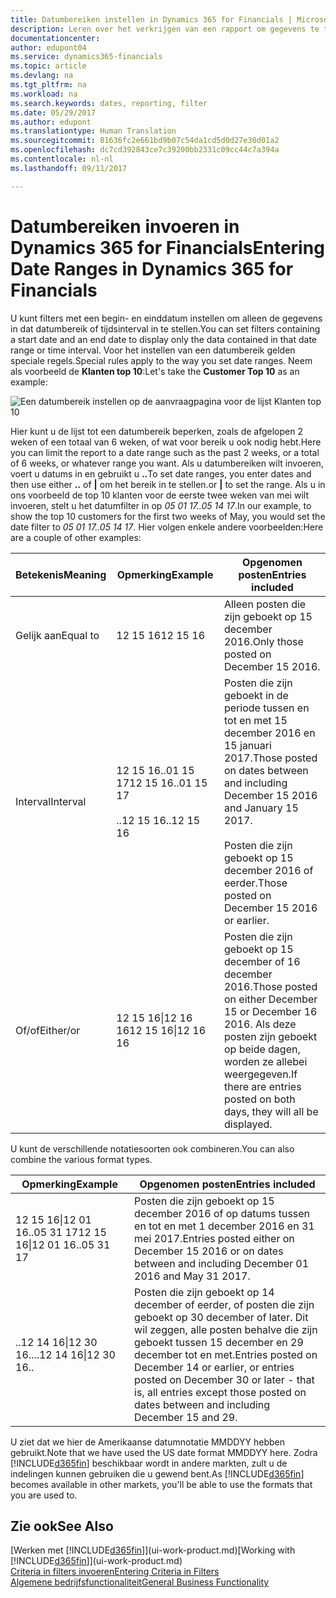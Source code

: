 ```yaml
---
title: Datumbereiken instellen in Dynamics 365 for Financials | Microsoft Docs
description: Leren over het verkrijgen van een rapport om gegevens te tonen uit specifieke tijdperioden met behulp van datumbereiken in Dynamics 365 for Financials.
documentationcenter: 
author: edupont04
ms.service: dynamics365-financials
ms.topic: article
ms.devlang: na
ms.tgt_pltfrm: na
ms.workload: na
ms.search.keywords: dates, reporting, filter
ms.date: 05/29/2017
ms.author: edupont
ms.translationtype: Human Translation
ms.sourcegitcommit: 81636fc2e661bd9b07c54da1cd5d0d27e30d01a2
ms.openlocfilehash: dc7cd392843ce7c39200bb2331c09cc44c7a394a
ms.contentlocale: nl-nl
ms.lasthandoff: 09/11/2017

---
```

# <a name="entering-date-ranges-in-dynamics-365-for-financials"></a><span data-ttu-id="35331-103">Datumbereiken invoeren in Dynamics 365 for Financials</span><span class="sxs-lookup"><span data-stu-id="35331-103">Entering Date Ranges in Dynamics 365 for Financials</span></span>
<span data-ttu-id="35331-104">U kunt filters met een begin- en einddatum instellen om alleen de gegevens in dat datumbereik of tijdsinterval in te stellen.</span><span class="sxs-lookup"><span data-stu-id="35331-104">You can set filters containing a start date and an end date to display only the data contained in that date range or time interval.</span></span> <span data-ttu-id="35331-105">Voor het instellen van een datumbereik gelden speciale regels.</span><span class="sxs-lookup"><span data-stu-id="35331-105">Special rules apply to the way you set date ranges.</span></span> <span data-ttu-id="35331-106">Neem als voorbeeld de **Klanten top 10**:</span><span class="sxs-lookup"><span data-stu-id="35331-106">Let's take the **Customer Top 10** as an example:</span></span>

![Een datumbereik instellen op de aanvraagpagina voor de lijst Klanten top 10](./media/ui-enter-date-ranges/customer-top10-list.png)

<span data-ttu-id="35331-108">Hier kunt u de lijst tot een datumbereik beperken, zoals de afgelopen 2 weken of een totaal van 6 weken, of wat voor bereik u ook nodig hebt.</span><span class="sxs-lookup"><span data-stu-id="35331-108">Here you can limit the report to a date range such as the past 2 weeks, or a total of 6 weeks, or whatever range you want.</span></span> <span data-ttu-id="35331-109">Als u datumbereiken wilt invoeren, voert u datums in en gebruikt u **..**</span><span class="sxs-lookup"><span data-stu-id="35331-109">To set date ranges, you enter dates and then use either **..**</span></span> <span data-ttu-id="35331-110">of **|** om het bereik in te stellen.</span><span class="sxs-lookup"><span data-stu-id="35331-110">or **|** to set the range.</span></span> <span data-ttu-id="35331-111">Als u in ons voorbeeld de top 10 klanten voor de eerste twee weken van mei wilt invoeren, stelt u het datumfilter in op *05 01 17..05 14 17*.</span><span class="sxs-lookup"><span data-stu-id="35331-111">In our example, to show the top 10 customers for the first two weeks of May, you would set the date filter to *05 01 17..05 14 17*.</span></span>
<span data-ttu-id="35331-112">Hier volgen enkele andere voorbeelden:</span><span class="sxs-lookup"><span data-stu-id="35331-112">Here are a couple of other examples:</span></span>

| <span data-ttu-id="35331-113">Betekenis</span><span class="sxs-lookup"><span data-stu-id="35331-113">Meaning</span></span> | <span data-ttu-id="35331-114">Opmerking</span><span class="sxs-lookup"><span data-stu-id="35331-114">Example</span></span> | <span data-ttu-id="35331-115">Opgenomen posten</span><span class="sxs-lookup"><span data-stu-id="35331-115">Entries included</span></span> |
|---|---|---|
|<span data-ttu-id="35331-116">Gelijk aan</span><span class="sxs-lookup"><span data-stu-id="35331-116">Equal to</span></span>| <span data-ttu-id="35331-117">12 15 16</span><span class="sxs-lookup"><span data-stu-id="35331-117">12 15 16</span></span> |<span data-ttu-id="35331-118">Alleen posten die zijn geboekt op 15 december 2016.</span><span class="sxs-lookup"><span data-stu-id="35331-118">Only those posted on December 15 2016.</span></span>|
|<span data-ttu-id="35331-119">Interval</span><span class="sxs-lookup"><span data-stu-id="35331-119">Interval</span></span>| <span data-ttu-id="35331-120">12 15 16..01 15 17</span><span class="sxs-lookup"><span data-stu-id="35331-120">12 15 16..01 15 17</span></span><br /><br /><span data-ttu-id="35331-121">..12 15 16</span><span class="sxs-lookup"><span data-stu-id="35331-121">..12 15 16</span></span>|<span data-ttu-id="35331-122">Posten die zijn geboekt in de periode tussen en tot en met 15 december 2016 en 15 januari 2017.</span><span class="sxs-lookup"><span data-stu-id="35331-122">Those posted on dates between and including December 15 2016 and January 15 2017.</span></span><br /><br /><span data-ttu-id="35331-123">Posten die zijn geboekt op 15 december 2016 of eerder.</span><span class="sxs-lookup"><span data-stu-id="35331-123">Those posted on December 15 2016 or earlier.</span></span>|
|<span data-ttu-id="35331-124">Of/of</span><span class="sxs-lookup"><span data-stu-id="35331-124">Either/or</span></span>|<span data-ttu-id="35331-125">12 15 16&#124;12 16 16</span><span class="sxs-lookup"><span data-stu-id="35331-125">12 15 16&#124;12 16 16</span></span>|<span data-ttu-id="35331-126">Posten die zijn geboekt op 15 december of 16 december 2016.</span><span class="sxs-lookup"><span data-stu-id="35331-126">Those posted on either December 15 or December 16 2016.</span></span> <span data-ttu-id="35331-127">Als deze posten zijn geboekt op beide dagen, worden ze allebei weergegeven.</span><span class="sxs-lookup"><span data-stu-id="35331-127">If there are entries posted on both days, they will all be displayed.</span></span>|

<span data-ttu-id="35331-128">U kunt de verschillende notatiesoorten ook combineren.</span><span class="sxs-lookup"><span data-stu-id="35331-128">You can also combine the various format types.</span></span>

| <span data-ttu-id="35331-129">Opmerking</span><span class="sxs-lookup"><span data-stu-id="35331-129">Example</span></span> | <span data-ttu-id="35331-130">Opgenomen posten</span><span class="sxs-lookup"><span data-stu-id="35331-130">Entries included</span></span> |
|---|---|
|<span data-ttu-id="35331-131">12 15 16&#124;12 01 16..05 31 17</span><span class="sxs-lookup"><span data-stu-id="35331-131">12 15 16&#124;12 01 16..05 31 17</span></span> | <span data-ttu-id="35331-132">Posten die zijn geboekt op 15 december 2016 of op datums tussen en tot en met 1 december 2016 en 31 mei 2017.</span><span class="sxs-lookup"><span data-stu-id="35331-132">Entries posted either on December 15 2016 or on dates between and including December 01 2016 and May 31 2017.</span></span> |
|<span data-ttu-id="35331-133">..12 14 16&#124;12 30 16..</span><span class="sxs-lookup"><span data-stu-id="35331-133">..12 14 16&#124;12 30 16..</span></span> | <span data-ttu-id="35331-134">Posten die zijn geboekt op 14 december of eerder, of posten die zijn geboekt op 30 december of later. Dit wil zeggen, alle posten behalve die zijn geboekt tussen 15 december en 29 december tot en met.</span><span class="sxs-lookup"><span data-stu-id="35331-134">Entries posted on December 14 or earlier, or entries posted on December 30 or later - that is, all entries except those posted on dates between and including December 15 and 29.</span></span> |

<span data-ttu-id="35331-135">U ziet dat we hier de Amerikaanse datumnotatie MMDDYY hebben gebruikt.</span><span class="sxs-lookup"><span data-stu-id="35331-135">Note that we have used the US date format MMDDYY here.</span></span> <span data-ttu-id="35331-136">Zodra [!INCLUDE[d365fin](includes/d365fin_md.md)] beschikbaar wordt in andere markten, zult u de indelingen kunnen gebruiken die u gewend bent.</span><span class="sxs-lookup"><span data-stu-id="35331-136">As [!INCLUDE[d365fin](includes/d365fin_md.md)] becomes available in other markets, you'll be able to use the formats that you are used to.</span></span>

## <a name="see-also"></a><span data-ttu-id="35331-137">Zie ook</span><span class="sxs-lookup"><span data-stu-id="35331-137">See Also</span></span>
<span data-ttu-id="35331-138">[Werken met [!INCLUDE[d365fin](includes/d365fin_long_md.md)]](ui-work-product.md)</span><span class="sxs-lookup"><span data-stu-id="35331-138">[Working with [!INCLUDE[d365fin](includes/d365fin_long_md.md)]](ui-work-product.md)</span></span>  
[<span data-ttu-id="35331-139">Criteria in filters invoeren</span><span class="sxs-lookup"><span data-stu-id="35331-139">Entering Criteria in Filters </span></span>](ui-enter-criteria-filters.md)  
[<span data-ttu-id="35331-140">Algemene bedrijfsfunctionaliteit</span><span class="sxs-lookup"><span data-stu-id="35331-140">General Business Functionality</span></span>](ui-across-business-areas.md)

